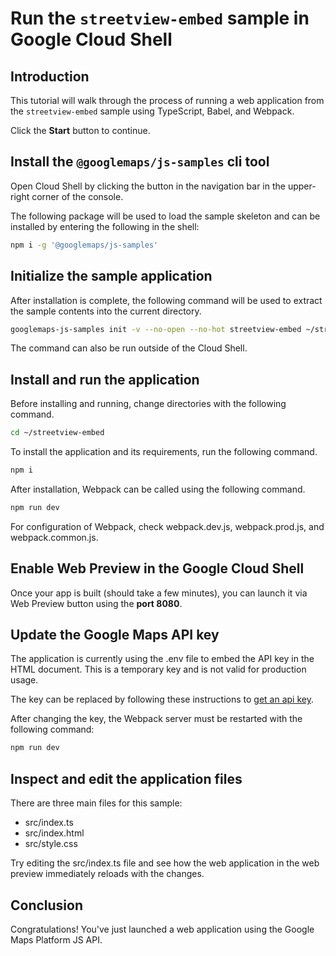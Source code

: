 # Run the `streetview-embed` sample in Google Cloud Shell

<walkthrough-tutorial-duration duration="10"/>

## Introduction

This tutorial will walk through the process of running a web application from
the `streetview-embed` sample using TypeScript, Babel, and Webpack.

Click the **Start** button to continue.

## Install the `@googlemaps/js-samples` cli tool

Open Cloud Shell by clicking the
<walkthrough-cloud-shell-icon></walkthrough-cloud-shell-icon> button in the
navigation bar in the upper-right corner of the console.

The following package will be used to load the sample skeleton and can be
installed by entering the following in the shell:

```bash
npm i -g '@googlemaps/js-samples'
```

## Initialize the sample application

After installation is complete, the following command will be used to extract
the sample contents into the current directory.

```bash
googlemaps-js-samples init -v --no-open --no-hot streetview-embed ~/streetview-embed
```

The command can also be run outside of the Cloud Shell.

## Install and run the application

Before installing and running, change directories with the following command.

```bash
cd ~/streetview-embed
```

To install the application and its requirements, run the following command.

```bash
npm i
```

After installation, Webpack can be called using the following command.

```bash
npm run dev
```

For configuration of Webpack, check
<walkthrough-editor-open-file filePath="streetview-embed/webpack.dev.js">webpack.dev.js</walkthrough-editor-open-file>,
<walkthrough-editor-open-file filePath="streetview-embed/webpack.prod.js">webpack.prod.js</walkthrough-editor-open-file>,
and
<walkthrough-editor-open-file filePath="streetview-embed/webpack.common.js">webpack.common.js</walkthrough-editor-open-file>.

## Enable Web Preview in the Google Cloud Shell

Once your app is built (should take a few minutes), you can launch it via
<walkthrough-spotlight-pointer target="cloudshell" spotlightId="devshell-web-preview-button">Web
Preview button</walkthrough-spotlight-pointer> using the **port 8080**.

## Update the Google Maps API key

The application is currently using the
<walkthrough-editor-open-file filePath="streetview-embed/.env">.env</walkthrough-editor-open-file>
file to embed the API key in the HTML document. This is a temporary key and is
not valid for production usage.

The key can be replaced by following these instructions to
[get an api key](https://developers.google.com/maps/documentation/javascript/get-api-key).

After changing the key, the Webpack server must be restarted with the following
command:

```bash
npm run dev
```

## Inspect and edit the application files

There are three main files for this sample:

*   <walkthrough-editor-open-file filePath="streetview-embed/src/index.ts">src/index.ts</walkthrough-editor-open-file>
*   <walkthrough-editor-open-file filePath="streetview-embed/src/index.html">src/index.html</walkthrough-editor-open-file>
*   <walkthrough-editor-open-file filePath="streetview-embed/src/style.css">src/style.css</walkthrough-editor-open-file>

Try editing the <walkthrough-editor-open-file filePath="streetview-embed/src/index.ts">src/index.ts</walkthrough-editor-open-file> file and see how the web application in the web preview immediately reloads with the changes.

## Conclusion

<walkthrough-conclusion-trophy></walkthrough-conclusion-trophy>

Congratulations! You've just launched a web application using the Google Maps
Platform JS API.
